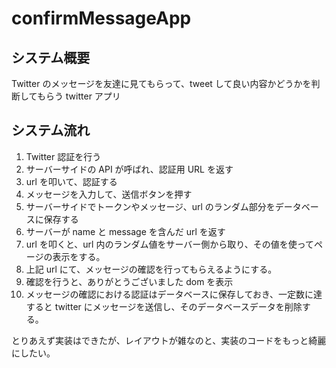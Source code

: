 # confirmMessageApp

## システム概要

Twitter のメッセージを友達に見てもらって、tweet して良い内容かどうかを判断してもらう twitter アプリ

## システム流れ

1. Twitter 認証を行う
2. サーバーサイドの API が呼ばれ、認証用 URL を返す
3. url を叩いて、認証する
4. メッセージを入力して、送信ボタンを押す
5. サーバーサイドでトークンやメッセージ、url のランダム部分をデータベースに保存する
6. サーバーが name と message を含んだ url を返す
7. url を叩くと、url 内のランダム値をサーバー側から取り、その値を使ってページの表示をする。
8. 上記 url にて、メッセージの確認を行ってもらえるようにする。
9. 確認を行うと、ありがとうございました dom を表示
10. メッセージの確認における認証はデータベースに保存しておき、一定数に達すると twitter にメッセージを送信し、そのデータベースデータを削除する。

とりあえず実装はできたが、レイアウトが雑なのと、実装のコードをもっと綺麗にしたい。

